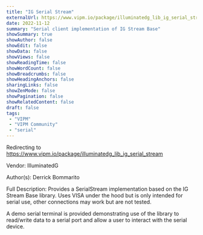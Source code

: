 ```yaml
---
title: "IG Serial Stream"
externalUrl: https://www.vipm.io/package/illuminatedg_lib_ig_serial_stream
date: 2022-11-12
summary: "Serial client implementation of IG Stream Base"
showSummary: true
showAuthor: false
showEdit: false
showData: false
showViews: false
showReadingTime: false
showWordCount: false
showBreadcrumbs: false
showHeadingAnchors: false
sharingLinks: false
showZenMode: false
showPagination: false
showRelatedContent: false
draft: false
tags:
 - "VIPM"
 - "VIPM Community"
 - "serial"
---
```


Redirecting to https://www.vipm.io/package/illuminatedg_lib_ig_serial_stream

Vendor: IlluminatedG

Author(s): Derrick Bommarito
 
Full Description:
Provides a SerialStream implementation based on the IG Stream Base library. Uses VISA under the hood but is only intended for serial use, other connections may work but are not tested.

A demo serial terminal is provided demonstrating use of the library to read/write data to a serial port and allow a user to interact with the serial device.